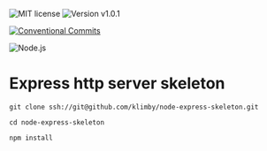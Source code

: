 ![MIT license](https://img.shields.io/badge/license-MIT-green.svg?style=plastic "MIT")
![Version v1.0.1](https://img.shields.io/badge/version-v1.0.1-blue.svg?style=plastic "Version v1.0.1")

[![Conventional Commits](https://img.shields.io/badge/Conventional%20Commits-1.0.0-yellow.svg)](https://conventionalcommits.org)

![Node.js](https://img.shields.io/badge/Node.js-14.18.2(Fermium)-yellow.svg?style=plastic "Node.js")

# Express http server skeleton

```
git clone ssh://git@github.com/klimby/node-express-skeleton.git

cd node-express-skeleton

npm install
```
